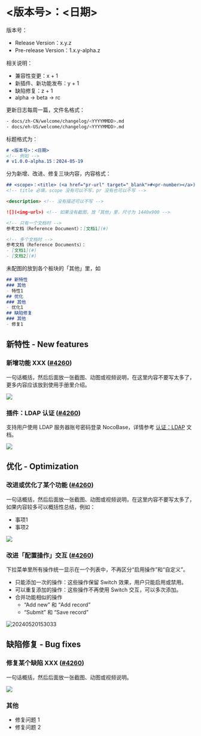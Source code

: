 # <版本号>：<日期>

版本号：

- Release Version：x.y.z
- Pre-release Version：1.x.y-alpha.z

相关说明：

- 兼容性变更：x + 1
- 新插件、新功能发布：y + 1
- 缺陷修复：z + 1
- alpha -> beta -> rc

更新日志每周一篇，文件名格式：

```bash
- docs/zh-CN/welcome/changelog/<YYYYMMDD>.md
- docs/eh-US/welcome/changelog/<YYYYMMDD>.md
```

标题格式为：

```md
# <版本号>：<日期>
<!-- 例如 -->
# v1.0.0-alpha.15：2024-05-19
```

分为新增、改进、修复三块内容，内容格式：

```md
## <scope>：<title> (<a href="pr-url" target="_blank">#<pr-number></a>)
<!-- title 必填，scope 没有可以不写，pr 没有也可以不写 -->

<description> <!-- 没有描述可以不写 -->

![](<img-url>) <!-- 如果没有截图，放「其他」里，尺寸为 1440x900 -->

<!-- 只有一个文档时 -->
参考文档（Reference Document）：[文档1](#) 

<!-- 多个文档时 -->
参考文档（Reference Documents）：
- [文档1](#)  
- [文档2](#)
```

未配图的放到各个板块的「其他」里，如

```md
## 新特性
### 其他
- 特性1
## 优化
### 其他
- 优化1
## 缺陷修复
### 其他
- 修复1
```

## 新特性 - New features

### 新增功能 XXX ([#4260](https://github.com/nocobase/nocobase/pull/4260))

一句话概括，然后后面放一张截图、动图或视频说明，在这里内容不要写太多了，更多内容应该放到使用手册里介绍。

![](https://static-docs.nocobase.com/202405191513995.png)

### 插件：LDAP 认证 ([#4260](https://github.com/nocobase/nocobase/pull/4260))

支持用户使用 LDAP 服务器账号密码登录 NocoBase，详情参考 [认证：LDAP](/handbook/auth-ldap) 文档。

![](https://static-docs.nocobase.com/202405191513995.png)

## 优化 - Optimization

### 改进或优化了某个功能 ([#4260](https://github.com/nocobase/nocobase/pull/4260))

一句话概括，然后后面放一张截图、动图或视频说明，在这里内容不要写太多了，如果内容较多可以概括性总结，例如：

- 事项1
- 事项2

![](https://static-docs.nocobase.com/202405191513995.png)

### 改进「配置操作」交互 ([#4260](https://github.com/nocobase/nocobase/pull/4260))

下拉菜单里所有操作统一显示在一个列表中，不再区分“启用操作”和“自定义”。

- 只能添加一次的操作：这些操作保留 Switch 效果，用户只能启用或禁用。
- 可以重复添加的操作：这些操作不再使用 Switch 交互，可以多次添加。
- 合并功能相似的操作
  - “Add new” 和 “Add record”
  - “Submit” 和 “Save record”

![20240520153033](https://static-docs.nocobase.com/20240520153033.png)

## 缺陷修复 - Bug fixes

### 修复某个缺陷 XXX ([#4260](https://github.com/nocobase/nocobase/pull/4260))

一句话概括，然后后面放一张截图、动图或视频说明。

![](https://static-docs.nocobase.com/202405191513995.png)

### 其他

- 修复问题 1
- 修复问题 2
